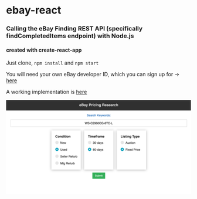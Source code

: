 # ebay-react

### Calling the eBay Finding REST API (specifically findCompletedItems endpoint) with Node.js

#### created with create-react-app

Just clone, `npm install` and `npm start`

You will need your own eBay developer ID, which you can sign up for -> [here](https://developer.ebay.com)

A working implementation is [here](https://ebayprice.herokuapp.com/)

![react frontend](https://github.com/aflansburg/ebay-react/blob/master/app-screenshot.png)
